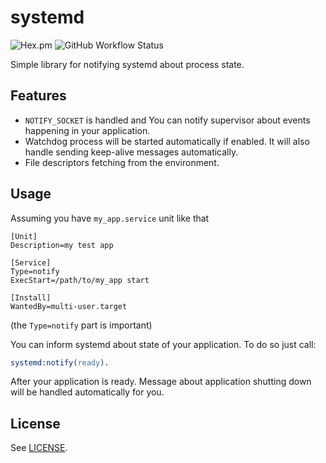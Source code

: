 systemd
=====

![Hex.pm](https://img.shields.io/hexpm/v/systemd?style=flat-square)
![GitHub Workflow Status](https://img.shields.io/github/workflow/status/hauleth/erlang-systemd/Erlang%20CI)

Simple library for notifying systemd about process state.

## Features

- `NOTIFY_SOCKET` is handled and You can notify supervisor about events
  happening in your application.
- Watchdog process will be started automatically if enabled. It will also handle
  sending keep-alive messages automatically.
- File descriptors fetching from the environment.

## Usage

Assuming you have `my_app.service` unit like that

```
[Unit]
Description=my test app

[Service]
Type=notify
ExecStart=/path/to/my_app start

[Install]
WantedBy=multi-user.target
```

(the `Type=notify` part is important)

You can inform systemd about state of your application. To do so just call:

```erlang
systemd:notify(ready).
```

After your application is ready. Message about application shutting down will be
handled automatically for you.

## License

See [LICENSE](LICENSE).
